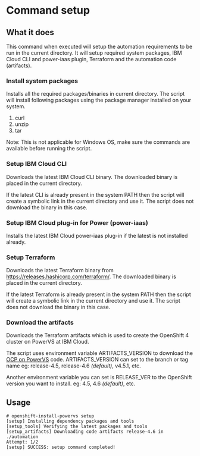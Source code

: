 # Command setup

## What it does

This command when executed will setup the automation requirements to be run in the current directory. It will setup required system packages, IBM Cloud CLI and power-iaas plugin, Terraform and the automation code (artifacts).

### Install system packages
Installs all the required packages/binaries in current directory. The script will install following packages using the package manager installed on your system. 
1. curl
1. unzip
1. tar

Note: This is not applicable for Windows OS, make sure the commands are available before running the script.

### Setup IBM Cloud CLI

Downloads the latest IBM Cloud CLI binary. The downloaded binary is placed in the current directory.

If the latest CLI is already present in the system PATH then the script will create a symbolic link in the current directory and use it. The script does not download the binary in this case.

### Setup IBM Cloud plug-in for Power (power-iaas)

Installs the latest IBM Cloud power-iaas plug-in if the latest is not installed already.

### Setup Terraform

Downloads the latest Terraform binary from https://releases.hashicorp.com/terraform/. The downloaded binary is placed in the current directory.

If the latest Terraform is already present in the system PATH then the script will create a symbolic link in the current directory and use it. The script does not download the binary in this case.

### Download the artifacts

Downloads the Terraform artifacts which is used to create the OpenShift 4 cluster on PowerVS at IBM Cloud.

The script uses environment variable ARTIFACTS_VERSION to download the [OCP on PowerVS](https://github.com/ocp-power-automation/ocp4-upi-powervs) code. ARTIFACTS_VERSION can set to the branch or tag name eg: release-4.5, release-4.6 _(default)_, v4.5.1, etc.

Another environment variable you can set is RELEASE_VER to the OpenShift version you want to install. eg: 4.5, 4.6 _(default)_, etc.


## Usage

```
# openshift-install-powervs setup
[setup] Installing dependency packages and tools
[setup_tools] Verifying the latest packages and tools
[setup_artifacts] Downloading code artifacts release-4.6 in ./automation
Attempt: 1/2
[setup] SUCCESS: setup command completed!

```
